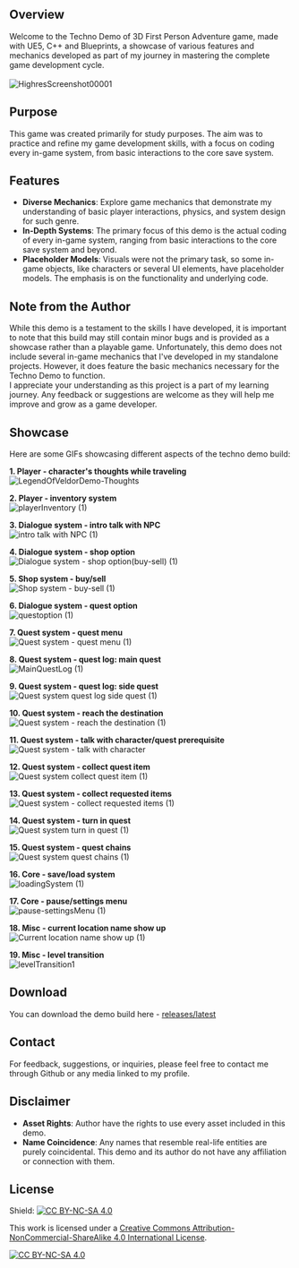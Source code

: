 ## Overview
Welcome to the Techno Demo of 3D First Person Adventure game, made with UE5, C++ and Blueprints, a showcase of various features and mechanics developed as part of my journey in mastering the complete game development cycle. <br/> <br/>
![HighresScreenshot00001](https://github.com/user-attachments/assets/1f08a4f7-75e4-4c67-99ee-5ab9d06f98cf) 
## Purpose
This game was created primarily for study purposes. The aim was to practice and refine my game development skills, with a focus on coding every in-game system, from basic interactions to the core save system.

## Features
- **Diverse Mechanics**: Explore game mechanics that demonstrate my understanding of basic player interactions, physics, and system design for such genre.
- **In-Depth Systems**: The primary focus of this demo is the actual coding of every in-game system, ranging from basic interactions to the core save system and beyond.
- **Placeholder Models**: Visuals were not the primary task, so some in-game objects, like characters or several UI elements, have placeholder models. The emphasis is on the functionality and underlying code.

## Note from the Author
While this demo is a testament to the skills I have developed, it is important to note that this build may still contain minor bugs and is provided as a showcase rather than a playable game. Unfortunately, this demo does not include several in-game mechanics that I've developed in my standalone projects. However, it does feature the basic mechanics necessary for the Techno Demo to function. <br/> 
I appreciate your understanding as this project is a part of my learning journey. Any feedback or suggestions are welcome as they will help me improve and grow as a game developer.

## Showcase
Here are some GIFs showcasing different aspects of the techno demo build:

**1. Player - character's thoughts while traveling** <br/>
![LegendOfVeldorDemo-Thoughts](https://github.com/user-attachments/assets/d50ecd74-8918-4fa8-9d8d-5eb3719881d9)


**2. Player - inventory system** <br/>
![playerInventory (1)](https://github.com/user-attachments/assets/84b2b110-daa2-44d2-9b27-8dd2ef30b7c9)


**3. Dialogue system - intro talk with NPC** <br/>
![intro talk with NPC (1)](https://github.com/user-attachments/assets/f8064a70-e09a-4230-aae6-77bd8d630c94)


**4. Dialogue system - shop option** <br/>
![Dialogue system - shop option(buy-sell) (1)](https://github.com/user-attachments/assets/726bee35-1e92-404b-9dae-abec9f9756b8)


**5. Shop system - buy/sell** <br/>
![Shop system - buy-sell (1)](https://github.com/user-attachments/assets/f663fbe0-3060-4338-90d2-ad872d3c93eb)


**6. Dialogue system - quest option** <br/>
![questoption (1)](https://github.com/user-attachments/assets/258aa1a3-a71a-417c-a40e-3dce2f497b48)


**7. Quest system - quest menu** <br/>
![Quest system - quest menu (1)](https://github.com/user-attachments/assets/0ae42bdc-fa07-4442-a538-70c0529f33f0)


**8. Quest system - quest log: main quest** <br/>
![MainQuestLog (1)](https://github.com/user-attachments/assets/686fc2ed-e348-44f0-8d6f-431f5139bbb9)


**9. Quest system - quest log: side quest** <br/>
![Quest system quest log side quest (1)](https://github.com/user-attachments/assets/7fdca4bd-c32a-46ce-bd37-4b7ba74f7956)


**10. Quest system - reach the destination** <br/>
![Quest system - reach the destination (1)](https://github.com/user-attachments/assets/e4f0619b-d3ef-4614-af83-b5659b51f827)


**11. Quest system - talk with character/quest prerequisite** <br/>
![Quest system - talk with character](https://github.com/user-attachments/assets/a50cce42-0524-4d43-b0cb-94cf05dc7348)


**12. Quest system - collect quest item** <br/>
![Quest system collect quest item (1)](https://github.com/user-attachments/assets/19a94ab2-1ff9-4cee-988b-03a9ade49fac)


**13. Quest system - collect requested items** <br/>
![Quest system - collect requested items (1)](https://github.com/user-attachments/assets/c11ccef9-55b4-4330-a613-d2ab1ed47170)


**14. Quest system - turn in quest** <br/>
![Quest system turn in quest (1)](https://github.com/user-attachments/assets/47893991-7388-42cf-a10f-e9c634524964)


**15. Quest system - quest chains** <br/>
![Quest system quest chains (1)](https://github.com/user-attachments/assets/c2ba2f9d-2031-42ae-947c-3ef8ad342471)


**16. Core - save/load system** <br/>
![loadingSystem (1)](https://github.com/user-attachments/assets/20ba8a2a-a4bf-45db-8993-22c24baef69e)


**17. Core - pause/settings menu** <br/>
![pause-settingsMenu (1)](https://github.com/user-attachments/assets/61d2a5be-3cdc-4893-b13e-a619e75c54dc)


**18. Misc - current location name show up** <br/>
![Current location name show up (1)](https://github.com/user-attachments/assets/6a81900a-9650-478d-81fd-dbc63bfa51af)


**19. Misc - level transition** <br/>
![levelTransition1](https://github.com/user-attachments/assets/ce0ec008-9983-4e44-aaa7-78b6c022dd8a)

## Download
You can download the demo build here - [releases/latest](https://github.com/PlayinPistols2d/LegendOfVeldorUE5/releases/latest)

## Contact
For feedback, suggestions, or inquiries, please feel free to contact me through Github or any media linked to my profile.

## Disclaimer
- **Asset Rights**: Author have the rights to use every asset included in this demo.
- **Name Coincidence**: Any names that resemble real-life entities are purely coincidental. This demo and its author do not have any affiliation or connection with them.

## License
Shield: [![CC BY-NC-SA 4.0][cc-by-nc-sa-shield]][cc-by-nc-sa]

This work is licensed under a
[Creative Commons Attribution-NonCommercial-ShareAlike 4.0 International License][cc-by-nc-sa].

[![CC BY-NC-SA 4.0][cc-by-nc-sa-image]][cc-by-nc-sa]

[cc-by-nc-sa]: http://creativecommons.org/licenses/by-nc-sa/4.0/
[cc-by-nc-sa-image]: https://licensebuttons.net/l/by-nc-sa/4.0/88x31.png
[cc-by-nc-sa-shield]: https://img.shields.io/badge/License-CC%20BY--NC--SA%204.0-lightgrey.svg
